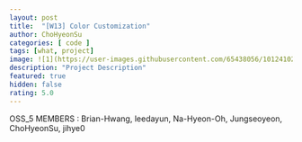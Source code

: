 ```yaml
---	
layout: post	
title:  "[W13] Color Customization"	
author: ChoHyeonSu
categories: [ code ]	
tags: [what, project]
image: ![1](https://user-images.githubusercontent.com/65438056/101241023-0feec500-3736-11eb-997e-d5de9128673d.jpg)
description: "Project Description"	
featured: true	
hidden: false	
rating: 5.0
---	
```


OSS_5 MEMBERS : Brian-Hwang, leedayun, Na-Hyeon-Oh, Jungseoyeon, ChoHyeonSu, jihye0



